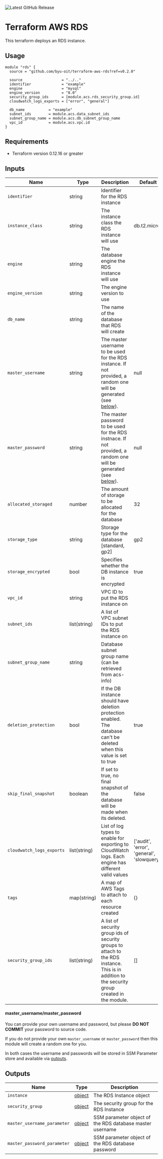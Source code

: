 ![Latest GitHub Release](https://img.shields.io/github/v/release/byu-oit/terraform-aws-rds?sort=semver)

# Terraform AWS RDS
This terraform deploys an RDS instance.
 
## Usage
```hcl
module "rds" {
  source = "github.com/byu-oit/terraform-aws-rds?ref=v0.2.0"

  source                  = "../.."
  identifier              = "example"
  engine                  = "mysql"
  engine_version          = "8.0"
  security_group_ids      = [module.acs.rds_security_group.id]
  cloudwatch_logs_exports = ["error", "general"]

  db_name           = "example"
  subnet_ids        = module.acs.data_subnet_ids
  subnet_group_name = module.acs.db_subnet_group_name
  vpc_id            = module.acs.vpc.id
}
```

## Requirements
* Terraform version 0.12.16 or greater

## Inputs
| Name | Type  | Description | Default |
| --- | --- | --- | --- |
| `identifier` | string | Identifier for the RDS instance | |
| `instance_class` | string | The instance class the RDS instance will use | db.t2.micro |
| `engine` | string | The database engine the RDS instance will use | |
| `engine_version` | string | The engine version to use | |
| `db_name` | string | The name of the database that RDS will create | |
| `master_username` | string | The master username to be used for the RDS instance. If not provided, a random one will be generated (see [below](#master_usernamemaster_password)).| null |
| `master_password` | string | The master password to be used for the RDS instnace. If not provided, a random one will be generated (see [below](#master_usernamemaster_password)). | null |
| `allocated_storaged` | number | The amount of storage to be allocated for the database | 32 |
| `storage_type` | string | Storage type for the database [standard, gp2] | gp2  |
| `storage_encrypted` | bool | Specifies whether the DB instance is encrypted | true |
| `vpc_id` | string | VPC ID to put the RDS instance on | |
| `subnet_ids` | list(string) | A list of VPC subnet IDs to put the RDS instance on | |
| `subnet_group_name` | string | Database subnet group name (can be retrieved from acs-info) | |
| `deletion_protection` | bool | If the DB instance should have deletion protection enabled. The database can't be deleted when this value is set to true | true |
| `skip_final_snapshot` | boolean | If set to true, no final snapshot of the database will be made when its deleted. | false |
| `cloudwatch_logs_exports` | list(string) | List of log types to enable for exporting to CloudWatch logs. Each engine has different valid values | ['audit', 'error', 'general', 'slowquery'] |
| `tags` | map(string) | A map of AWS Tags to attach to each resource created | {} |
| `security_group_ids` | list(string) | A list of security group ids of security groups to attach to the RDS instance. This is in addition to the security group created in the module. | [] |

#### master_username/master_password
You can provide your own username and password, but please **DO NOT COMMIT** your password to source code.

If you do not provide your own `master_username` or `master_password` then this module will create a random one for you.

In both cases the username and passwords will be stored in SSM Parameter store and available via [outputs](#outputs).

## Outputs
| Name | Type | Description |
| ---  | ---  | --- |
| `instance` | [object](https://www.terraform.io/docs/providers/aws/r/db_instance.html#attributes-reference) | The RDS Instance object |
| `security_group` | [object](https://www.terraform.io/docs/providers/aws/r/security_group.html#attributes-reference) | The security group for the RDS Instance |
| `master_username_parameter` | [object](https://www.terraform.io/docs/providers/aws/r/ssm_parameter.html#attributes-reference) | SSM parameter object of the RDS database master username |
| `master_password_parameter` | [object](https://www.terraform.io/docs/providers/aws/r/ssm_parameter.html#attributes-reference) | SSM parameter object of the RDS database password | |
